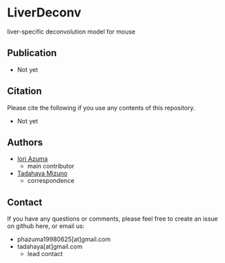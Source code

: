 # LiverDeconv
liver-specific deconvolution model for mouse  

## Publication
- Not yet  

## Citation
Please cite the following if you use any contents of this repository.  
- Not yet  

## Authors
- [Iori Azuma](https://github.com/groovy-phazuma)  
    - main contributor  
- [Tadahaya Mizuno](https://github.com/tadahayamiz)  
    - correspondence  

## Contact
If you have any questions or comments, please feel free to create an issue on github here, or email us:  
- phazuma19980625[at]gmail.com  
- tadahaya[at]gmail.com  
    - lead contact  